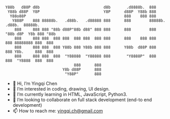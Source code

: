 ```
Y88b   d88P d8b                            d8b       .d8888b.  888                        
 Y88b d88P  Y8P                            Y8P      d88P  Y88b 888                        
  Y88o88P                                           888    888 888                        
   Y888P    888 88888b.   .d88b.   .d88888 888      888        88888b.   .d88b.  88888b.  
    888     888 888 "88b d88P"88b d88" 888 888      888        888 "88b d8P  Y8b 888 "88b 
    888     888 888  888 888  888 888  888 888      888    888 888  888 88888888 888  888 
    888     888 888  888 Y88b 888 Y88b 888 888      Y88b  d88P 888  888 Y8b.     888  888 
    888     888 888  888  "Y88888  "Y88888 888       "Y8888P"  888  888  "Y8888  888  888 
                              888      888                                                
                         Y8b d88P      888                                                
                          "Y88P"       888                                                                                    
```                                                                               
- 👋 Hi, I’m Yingqi Chen
- 👀 I’m interested in coding, drawing, UI design.
- 🌱 I’m currently learning in HTML, JavaScript, Python3.
- 💞️ I’m looking to collaborate on full stack development (end-to end development)
- 📫 How to reach me: yingqi.ch@gmail.com


<!---
yingqi955/yingqi955 is a ✨ special ✨ repository because its `README.md` (this file) appears on your GitHub profile.
You can click the Preview link to take a look at your changes.
--->
